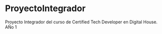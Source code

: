 # ProyectoIntegrador
Proyecto Integrador del curso de Certified Tech Developer en Digital House. AÑo 1
